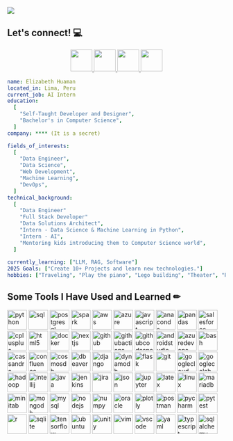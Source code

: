<p align="left">
  <img src="https://capsule-render.vercel.app/api?type=waving&height=155&text=Hello%20Everyone!&fontSize=30&fontAlign=80&fontAlignY=40&color=gradient&customColorList=14"/>
</p>

## Let's connect! 💻
<div align="center">
  <a href="https://www.linkedin.com/in/elizabeth-huaman-santillan/">
  <img height="50" src="https://cdn2.iconfinder.com/data/icons/zeshio-s-social-media/200/Social_Media_Icons_Edged-15-1024.png" />
  <a href="https://x.com/databyliz">
  <img height="50" src="https://cdn2.iconfinder.com/data/icons/zeshio-s-social-media/200/Social_Media_Icons_Edged-03-1024.png" />
  <a href="https://medium.com/@elizabeth.huaman">
  <img height="50" src="https://cdn.simpleicons.org/medium/000/fff?viewbox=auto&size=50" />
  <a href="https://www.kaggle.com/elizabethhuaman">
  <img height="50" src="https://cdn.jsdelivr.net/gh/devicons/devicon@latest/icons/kaggle/kaggle-original.svg" />
</a></div>

```yaml
name: Elizabeth Huaman
located_in: Lima, Peru
current_job: AI Intern
education:
  [
    "Self-Taught Developer and Designer",
    "Bachelor's in Computer Science",
  ]
company: **** (It is a secret)

fields_of_interests:
  [
    "Data Engineer",
    "Data Science",
    "Web Development",
    "Machine Learning",
    "DevOps",
  ]
technical_background:
  [
    "Data Engineer"
    "Full Stack Developer"
    "Data Solutions Architect",
    "Intern - Data Science & Machine Learning in Python",
    "Intern - AI",
    "Mentoring kids introducing them to Computer Science world",
  ]
  
currently_learning: ["LLM, RAG, Software"]
2025 Goals: ["Create 10+ Projects and learn new technologies."]
hobbies: ["Traveling", "Play the piano", "Lego building", "Theater", "Reading"]
```
## Some Tools I Have Used and Learned ✏

<p align="left">

<img src="https://cdn.jsdelivr.net/gh/devicons/devicon@latest/icons/python/python-original-wordmark.svg" alt="python" width="45" height="45"/>
<img src="https://cdn.jsdelivr.net/gh/devicons/devicon@latest/icons/azuresqldatabase/azuresqldatabase-original.svg" alt="sql" width="45" height="45"/>
<img src="https://cdn.jsdelivr.net/gh/devicons/devicon@latest/icons/postgresql/postgresql-original-wordmark.svg" alt="postgresql" width="45" height="45"/>
<img src="https://cdn.jsdelivr.net/gh/devicons/devicon@latest/icons/apachespark/apachespark-original-wordmark.svg" alt="spark" width="45" height="45"/>
<img src="https://cdn.jsdelivr.net/gh/devicons/devicon@latest/icons/amazonwebservices/amazonwebservices-original-wordmark.svg" alt="aws" width="45" height="45"/>
<img src="https://cdn.jsdelivr.net/gh/devicons/devicon@latest/icons/azure/azure-original-wordmark.svg" alt="azure" width="45" height="45"/>
<img src="https://cdn.jsdelivr.net/gh/devicons/devicon@latest/icons/javascript/javascript-original.svg" alt="javascript" width="45" height="45"/>
<img src="https://cdn.jsdelivr.net/gh/devicons/devicon@latest/icons/anaconda/anaconda-original-wordmark.svg" alt="anaconda" width="45" height="45"/>
<img src="https://cdn.jsdelivr.net/gh/devicons/devicon@latest/icons/pandas/pandas-original-wordmark.svg" alt="pandas" width="45" height="45"/>
<img src="https://cdn.jsdelivr.net/gh/devicons/devicon@latest/icons/salesforce/salesforce-original.svg" alt="salesforce" width="45" height="45"/>
<img src="https://cdn.jsdelivr.net/gh/devicons/devicon@latest/icons/cplusplus/cplusplus-plain.svg" alt="cplusplus" width="45" height="45"/>
<img src="https://cdn.jsdelivr.net/gh/devicons/devicon@latest/icons/html5/html5-original-wordmark.svg" alt="html5" width="45" height="45"/>
<img src="https://cdn.jsdelivr.net/gh/devicons/devicon@latest/icons/docker/docker-original-wordmark.svg" alt="docker" width="45" height="45"/>
<img src="https://cdn.jsdelivr.net/gh/devicons/devicon@latest/icons/nextjs/nextjs-original-wordmark.svg" alt="nextjs" width="45" height="45"/>
<img src="https://cdn.jsdelivr.net/gh/devicons/devicon@latest/icons/github/github-original-wordmark.svg" alt="github" width="45" height="45"/>
<img src="https://cdn.jsdelivr.net/gh/devicons/devicon@latest/icons/githubactions/githubactions-original-wordmark.svg" alt="githubactions" width="45" height="45"/>
<img src="https://cdn.jsdelivr.net/gh/devicons/devicon@latest/icons/githubcodespaces/githubcodespaces-plain.svg" alt="githubcodespaces" width="45" height="45"/>


<img src="https://cdn.jsdelivr.net/gh/devicons/devicon@latest/icons/androidstudio/androidstudio-original.svg" alt="androidstudio" width="45" height="45"/>
<img src="https://cdn.jsdelivr.net/gh/devicons/devicon@latest/icons/azuredevops/azuredevops-original.svg" alt="azuredevops" width="45" height="45"/>
<img src="https://cdn.jsdelivr.net/gh/devicons/devicon@latest/icons/bash/bash-original.svg" alt="bash" width="45" height="45"/>

<img src="https://cdn.jsdelivr.net/gh/devicons/devicon@latest/icons/cassandra/cassandra-original-wordmark.svg" alt="cassandra" width="45" height="45"/>
<img src="https://cdn.jsdelivr.net/gh/devicons/devicon@latest/icons/confluence/confluence-original-wordmark.svg" alt="confluence" width="45" height="45"/>
<img src="https://cdn.jsdelivr.net/gh/devicons/devicon@latest/icons/cosmosdb/cosmosdb-original-wordmark.svg" alt="cosmosdb" width="45" height="45"/>
<img src="https://cdn.jsdelivr.net/gh/devicons/devicon@latest/icons/dbeaver/dbeaver-original.svg" alt="dbeaver" width="45" height="45"/>
<img src="https://cdn.jsdelivr.net/gh/devicons/devicon@latest/icons/django/django-plain-wordmark.svg" alt="django" width="45" height="45"/>
<img src="https://cdn.jsdelivr.net/gh/devicons/devicon@latest/icons/dynamodb/dynamodb-original.svg" alt="dynamodb" width="45" height="45"/>
<img src="https://cdn.jsdelivr.net/gh/devicons/devicon@latest/icons/flask/flask-original-wordmark.svg" alt="flask" width="45" height="45"/>

<img src="https://cdn.jsdelivr.net/gh/devicons/devicon@latest/icons/git/git-original-wordmark.svg" alt="git" width="45" height="45"/>
<img src="https://cdn.jsdelivr.net/gh/devicons/devicon@latest/icons/googlecloud/googlecloud-original-wordmark.svg" alt="googlecloud" width="45" height="45"/>
<img src="https://cdn.jsdelivr.net/gh/devicons/devicon@latest/icons/googlecolab/googlecolab-plain.svg" alt="googlecolab" width="45" height="45"/>
<img src="https://cdn.jsdelivr.net/gh/devicons/devicon@latest/icons/hadoop/hadoop-original-wordmark.svg" alt="hadoop" width="45" height="45"/>
<img src="https://cdn.jsdelivr.net/gh/devicons/devicon@latest/icons/intellij/intellij-original.svg" alt="intellij" width="45" height="45"/>
<img src="https://cdn.jsdelivr.net/gh/devicons/devicon@latest/icons/java/java-original-wordmark.svg" alt="java" width="45" height="45"/>
<img src="https://cdn.jsdelivr.net/gh/devicons/devicon@latest/icons/jenkins/jenkins-original.svg" alt="jenkins" width="45" height="45"/>

<img src="https://cdn.jsdelivr.net/gh/devicons/devicon@latest/icons/jira/jira-original-wordmark.svg" alt="jira" width="45" height="45"/>
<img src="https://cdn.jsdelivr.net/gh/devicons/devicon@latest/icons/json/json-plain.svg" alt="json" width="45" height="45"/>
<img src="https://cdn.jsdelivr.net/gh/devicons/devicon@latest/icons/jupyter/jupyter-original-wordmark.svg" alt="jupyter" width="45" height="45"/>
<img src="https://cdn.jsdelivr.net/gh/devicons/devicon@latest/icons/latex/latex-original.svg" alt="latex" width="45" height="45"/>
<img src="https://cdn.jsdelivr.net/gh/devicons/devicon@latest/icons/linux/linux-original.svg" alt="linux" width="45" height="45"/>

<img src="https://cdn.jsdelivr.net/gh/devicons/devicon@latest/icons/mariadb/mariadb-original-wordmark.svg" alt="mariadb" width="45" height="45"/>
<img src="https://cdn.jsdelivr.net/gh/devicons/devicon@latest/icons/minitab/minitab-plain.svg" alt="minitab" width="45" height="45"/>
<img src="https://cdn.jsdelivr.net/gh/devicons/devicon@latest/icons/mongodb/mongodb-original-wordmark.svg" alt="mongodb" width="45" height="45"/>
<img src="https://cdn.jsdelivr.net/gh/devicons/devicon@latest/icons/mysql/mysql-original-wordmark.svg" alt="mysql" width="45" height="45"/>
<img src="https://cdn.jsdelivr.net/gh/devicons/devicon@latest/icons/nodejs/nodejs-original-wordmark.svg" alt="nodejs" width="45" height="45"/>
<img src="https://cdn.jsdelivr.net/gh/devicons/devicon@latest/icons/numpy/numpy-original-wordmark.svg" alt="numpy" width="45" height="45"/>


<img src="https://cdn.jsdelivr.net/gh/devicons/devicon@latest/icons/oracle/oracle-original.svg" alt="oracle" width="45" height="45"/>
<img src="https://cdn.jsdelivr.net/gh/devicons/devicon@latest/icons/plotly/plotly-original-wordmark.svg" alt="plotly" width="45" height="45"/>
<img src="https://cdn.jsdelivr.net/gh/devicons/devicon@latest/icons/postman/postman-original.svg" alt="postman" width="45" height="45"/>
<img src="https://cdn.jsdelivr.net/gh/devicons/devicon@latest/icons/pycharm/pycharm-original.svg" alt="pycharm" width="45" height="45"/>
<img src="https://cdn.jsdelivr.net/gh/devicons/devicon@latest/icons/pytest/pytest-original-wordmark.svg" alt="pytest" width="45" height="45"/>
<img src="https://cdn.jsdelivr.net/gh/devicons/devicon@latest/icons/r/r-original.svg" alt="r" width="45" height="45"/>
<img src="https://cdn.jsdelivr.net/gh/devicons/devicon@latest/icons/sqlite/sqlite-original-wordmark.svg" alt="sqlite" width="45" height="45"/>

<img src="https://cdn.jsdelivr.net/gh/devicons/devicon@latest/icons/tensorflow/tensorflow-original-wordmark.svg" alt="tensorflow" width="45" height="45"/>
<img src="https://cdn.jsdelivr.net/gh/devicons/devicon@latest/icons/ubuntu/ubuntu-original-wordmark.svg" alt="ubuntu" width="45" height="45"/>
<img src="https://cdn.jsdelivr.net/gh/devicons/devicon@latest/icons/unity/unity-original-wordmark.svg" alt="unity" width="45" height="45"/>
<img src="https://cdn.jsdelivr.net/gh/devicons/devicon@latest/icons/vim/vim-original.svg" alt="vim" width="45" height="45"/>
<img src="https://cdn.jsdelivr.net/gh/devicons/devicon@latest/icons/vscode/vscode-original-wordmark.svg" alt="vscode" width="45" height="45"/>
<img src="https://cdn.jsdelivr.net/gh/devicons/devicon@latest/icons/yaml/yaml-plain.svg" alt="yaml" width="45" height="45"/>
<img src="https://cdn.jsdelivr.net/gh/devicons/devicon@latest/icons/typescript/typescript-original.svg" alt="typescript" width="45" height="45"/>
<img src="https://cdn.jsdelivr.net/gh/devicons/devicon@latest/icons/sqlalchemy/sqlalchemy-original-wordmark.svg" alt="sqlalchemy" width="45" height="45"/>
